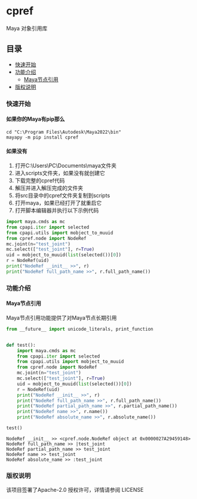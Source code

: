 # cpref

Maya 对象引用库

## 目录

- [快速开始](#快速开始)
- [功能介绍](#功能介绍)
    - [Maya节点引用](#Maya节点引用)
- [版权说明](#版权说明)

### 快速开始

#### 如果你的Maya有pip那么

```commandline
cd "C:\Program Files\Autodesk\Maya2022\bin"
mayapy -m pip install cpref
```

#### 如果没有

1. 打开C:\Users\PC\Documents\maya文件夹
2. 进入scripts文件夹，如果没有就创建它
3. 下载完整的cpref代码
4. 解压并进入解压完成的文件夹
5. 将src目录中的cpref文件夹复制到scripts
6. 打开maya，如果已经打开了就重启它
7. 打开脚本编辑器并执行以下示例代码

```python
import maya.cmds as mc
from cpapi.iter import selected
from cpapi.utils import mobject_to_muuid
from cpref.node import NodeRef
mc.joint(n="test_joint")
mc.select(["test_joint"], r=True)
uid = mobject_to_muuid(list(selected())[0])
r = NodeRef(uid)
print("NodeRef __init__ >>", r)
print("NodeRef full_path_name >>", r.full_path_name())
```

### 功能介绍

#### Maya节点引用

Maya节点引用功能提供了对Maya节点长期引用

```python
from __future__ import unicode_literals, print_function


def test():
    import maya.cmds as mc
    from cpapi.iter import selected
    from cpapi.utils import mobject_to_muuid
    from cpref.node import NodeRef
    mc.joint(n="test_joint")
    mc.select(["test_joint"], r=True)
    uid = mobject_to_muuid(list(selected())[0])
    r = NodeRef(uid)
    print("NodeRef __init__ >>", r)
    print("NodeRef full_path_name >>", r.full_path_name())
    print("NodeRef partial_path_name >>", r.partial_path_name())
    print("NodeRef name >>", r.name())
    print("NodeRef absolute_name >>", r.absolute_name())

test()
```

```
NodeRef __init__ >> <cpref.node.NodeRef object at 0x0000027A29459148>
NodeRef full_path_name >> |test_joint
NodeRef partial_path_name >> test_joint
NodeRef name >> test_joint
NodeRef absolute_name >> :test_joint
```

### 版权说明

该项目签署了Apache-2.0 授权许可，详情请参阅 LICENSE